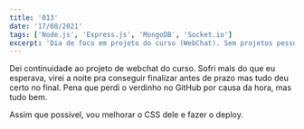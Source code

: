 ```yaml
---
title: '013'
date: '17/08/2021'
tags: ['Node.js', 'Express.js', 'MongoDB', 'Socket.io']
excerpt: 'Dia de foco em projeto do curso (WebChat). Sem projetos pessoais'
---
```

Dei continuidade ao projeto de webchat do curso. Sofri mais do que eu esperava, virei a noite pra conseguir finalizar antes de prazo mas tudo deu certo no final. Pena que perdi o verdinho no GitHub por causa da hora, mas tudo bem.

Assim que possível, vou melhorar o CSS dele e fazer o deploy.
